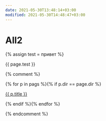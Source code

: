 ```yaml
---
date: 2021-05-30T13:48:14+03:00
modified: 2021-05-30T14:48:47+03:00
---
```


# All2

{% assign test = привет %}

{{ page.test }}


{% comment %}
<div id="navigation">
{% for p in pags %}{% if p.dir == page.dir %}
<p><a href="{{ p.url }}">{{ p.title }}</a> </p>
{% endif %}{% endfor %}
</div>

{% endcomment %}
